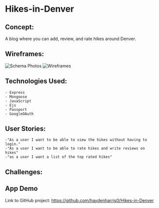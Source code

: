 # Hikes-in-Denver

## Concept:

A blog where you can add, review, and rate hikes around Denver.

## Wireframes:

![Schema Photos](./views/articles/images/ERD.png)
![Wireframes](./views/articles/images/Wireframe.png)

## Technologies Used:

    - Express
    - Mongoose
    - JavaScript
    - Ejs
    - Passport
    - GoogleOAuth

## User Stories:

    -"As a user I want to be able to view the hikes without having to login."
    -"As a user I want to be able to rate hikes and write reviews on hikes"
    -"as a user I want a list of the top rated hikes"

## Challenges:

## App Demo

Link to GitHub project: https://github.com/haydenharris0/Hikes-in-Denver
